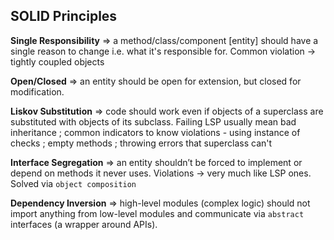 ## SOLID Principles

**Single Responsibility** => a method/class/component [entity] should have a single reason to change i.e. what it's responsible for. Common violation -> tightly coupled objects

**Open/Closed** => an entity should be open for extension, but closed for modification.

**Liskov Substitution** => code should work even if objects of a superclass are substituted with objects of its subclass. Failing LSP usually mean bad inheritance ; common indicators to know violations - using instance of checks ; empty methods ; throwing errors that superclass can't

**Interface Segregation** => an entity shouldn’t be forced to implement or depend on methods it never uses. Violations -> very much like LSP ones. Solved via `object composition`

**Dependency Inversion** => high-level modules (complex logic) should not import anything from low-level modules  and communicate via `abstract` interfaces (a wrapper around APIs).

